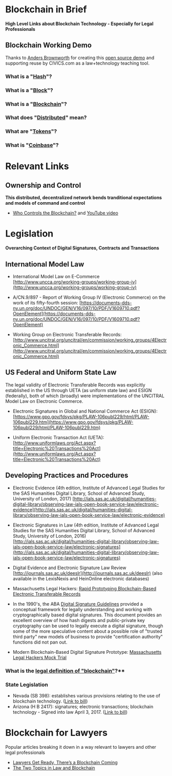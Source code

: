 # Blockchain in Brief

**High Level Links about Blockchain Technology - Especially for Legal Professionals**

## Blockchain Working Demo 

Thanks to [Anders Brownworth](https://github.com/anders94) for creating this [open source demo](https://github.com/anders94/blockchain-demo) and supporting reuse by CIVICS.com as a law+technology teaching tool.

### What is a "[Hash](https://anders.com/blockchain/hash.html)"?
### What is a "[Block](https://anders.com/blockchain/block.html)"?
### What is a "[Blockchain](https://anders.com/blockchain/blockchain.html)"?
### What does "[Distributed](https://anders.com/blockchain/distributed.html)" mean?
### What are "[Tokens](https://anders.com/blockchain/tokens.html)"?
### What is "[Coinbase](https://anders.com/blockchain/coinbase.html)"?

# Relevant Links

## Ownership and Control

**This distributed, decentralized network bends tranditional expectations and models of command and control**

* [Who Controls the Blockchain?](https://hbr.org/2017/04/who-controls-the-blockchain) and [YouTube video](https://www.youtube.com/watch?v=x2fJ4DXIv7I)


# Legislation 

**Overarching Context of Digital Signatures, Contracts and Transactions**

## International Model Law

* International Model Law on E-Commerce [http://www.uncca.org/working-groups/working-group-iv](http://www.uncca.org/working-groups/working-group-iv)

* A/CN.9/897 - Report of Working Group IV (Electronic Commerce) on the work of its fifty-fourth session: [https://documents-dds-ny.un.org/doc/UNDOC/GEN/V16/097/10/PDF/V1609710.pdf?OpenElement](https://documents-dds-ny.un.org/doc/UNDOC/GEN/V16/097/10/PDF/V1609710.pdf?OpenElement)

* Working Group on Electronic Transferable Records: [http://www.uncitral.org/uncitral/en/commission/working_groups/4Electronic_Commerce.html](http://www.uncitral.org/uncitral/en/commission/working_groups/4Electronic_Commerce.html)

## US Federal and Uniform State Law

The legal validity of Electronic Transferable Records was explicitly established in the US through UETA (as uniform state law) and ESIGN (federally), both of which (broadly) were implementations of the UNCITRAL Model Law on Electronic Commerce. 

* Electronic Signatures in Global and National Commerce Act (ESIGN): [https://www.gpo.gov/fdsys/pkg/PLAW-106publ229/html/PLAW-106publ229.htm](https://www.gpo.gov/fdsys/pkg/PLAW-106publ229/html/PLAW-106publ229.htm)

* Uniform Electronic Transaction Act (UETA): [http://www.uniformlaws.org/Act.aspx?title=Electronic%20Transactions%20Act](http://www.uniformlaws.org/Act.aspx?title=Electronic%20Transactions%20Act)

## Developing Practices and Procedures

* Electronic Evidence (4th edition, Institute of Advanced Legal Studies for the SAS Humanities Digital Library, School of Advanced Study, University of London, 2017) [http://ials.sas.ac.uk/digital/humanities-digital-library/observing-law-ials-open-book-service-law/electronic-evidence](http://ials.sas.ac.uk/digital/humanities-digital-library/observing-law-ials-open-book-service-law/electronic-evidence)

* Electronic Signatures in Law (4th edition, Institute of Advanced Legal Studies for the SAS Humanities Digital Library, School of Advanced Study, University of London, 2016) [http://ials.sas.ac.uk/digital/humanities-digital-library/observing-law-ials-open-book-service-law/electronic-signatures](http://ials.sas.ac.uk/digital/humanities-digital-library/observing-law-ials-open-book-service-law/electronic-signatures)

* Digital Evidence and Electronic Signature Law Review [http://journals.sas.ac.uk/deeslr](http://journals.sas.ac.uk/deeslr) (also available in the LexisNexis and HeinOnline electronic databases)

* Massachusetts Legal Hackers: [Rapid Prototyping Blockchain-Based Electronic Transferable Records](https://github.com/ComputationalLaw/TransferableRecords-LegalHacking/wiki/Hack-Night-With-Mark-Weber)

* In the 1990's, the ABA [Digital Signature Guidelines](https://www.google.com/url?sa=t&rct=j&q=&esrc=s&source=web&cd=1&ved=0ahUKEwjCn4G43YjUAhWI24MKHUrkBMMQFggmMAA&url=http%3A%2F%2Fapps.americanbar.org%2Fdch%2Fthedl.cfm%3Ffilename%3D%2FST230002%2Fotherlinks_files%2Fdsg.pdf&usg=AFQjCNEADZ1-y4H-hDwiWmoBTE0VyqrBWQ&sig2=STMdXIAbTBy1XKvod4bZQg) provided a conceptual framework for legally understanding and working with cryptographically based digital signatures.  This document provides an excellent overview of how hash digests and public-private key cryptography can be used to legally execute a digital signature, though some of the more speculative content about a possible role of "trusted third party" new models of business to provide "certification authority" functions did not pan out.

* Modern Blockchain-Based Digital Signature Prototype: [Massachusetts Legal Hackers Mock Trial](https://www.meetup.com/Massachusetts-Legal-Hackers/events/239640448/)


### What is the [legal definition of "blockchain"](http://web.mit.edu/blockchain)?**


### State Legislation

* Nevada (SB 398): establishes various provisions relating to the use of blockchain technology. ([Link to bill](http://digitalchamber.us8.list-manage2.com/track/click?u=a87f67248663abe55ad9325d6&id=b6e5f3e9f0&e=75f1f16748)) 
* Arizona (H B 2417): signatures; electronic transactions; blockchain technology - Signed into law April 3, 2017. ([Link to bill](http://digitalchamber.us8.list-manage2.com/track/click?u=a87f67248663abe55ad9325d6&id=9c9062a046&e=75f1f16748))

# Blockchain for Lawyers

Popular articles breaking it down in a way relevant to lawyers and other legal professionals 

* [Lawyers Get Ready, There’s a Blockchain Coming](http://www.lawpracticetoday.org/article/lawyers-blockchain)
* [The Two Topics in Law and Blockchain](http://www.coindesk.com/the-two-topics-in-law-blockchain)


